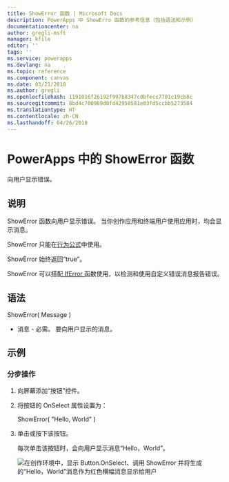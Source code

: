 ```yaml
---
title: ShowError 函数 | Microsoft Docs
description: PowerApps 中 ShowErro 函数的参考信息（包括语法和示例）
documentationcenter: na
author: gregli-msft
manager: kfile
editor: ''
tags: ''
ms.service: powerapps
ms.devlang: na
ms.topic: reference
ms.component: canvas
ms.date: 03/21/2018
ms.author: gregli
ms.openlocfilehash: 1191016f26192f997b8347cdbfecc7701c19cb8c
ms.sourcegitcommit: 8bd4c700969d0fd42950581e03fd5ccbb5273584
ms.translationtype: HT
ms.contentlocale: zh-CN
ms.lasthandoff: 04/26/2018
---
```

# <a name="showerror-function-in-powerapps"></a>PowerApps 中的 ShowError 函数
向用户显示错误。

## <a name="description"></a>说明
ShowError 函数向用户显示错误。  当你创作应用和终端用户使用应用时，均会显示消息。

ShowError 只能在[行为公式](../working-with-formulas-in-depth.md)中使用。

ShowError 始终返回“true”。

ShowError 可以搭配[ IfError ](function-iferror.md)函数使用，以检测和使用自定义错误消息报告错误。

## <a name="syntax"></a>语法
ShowError( Message )

* 消息 - 必需。  要向用户显示的消息。 

## <a name="examples"></a>示例

### <a name="step-by-step"></a>分步操作

1. 向屏幕添加“按钮”控件。

2. 将按钮的 OnSelect 属性设置为：

    ShowError( "Hello, World" )

3. 单击或按下该按钮。  

    每次单击该按钮时，会向用户显示消息“Hello，World”。

    ![在创作环境中，显示 Button.OnSelect、调用 ShowError 并将生成的“Hello，World”消息作为红色横幅消息显示给用户](media/function-showerror/hello-world.png)
